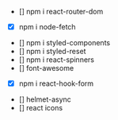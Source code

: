 - [] npm i react-router-dom
- [x] npm i node-fetch
- [] npm i styled-components
- [] npm i styled-reset
- [] npm i react-spinners
- [] font-awesome
- [x] npm i react-hook-form
- [] helmet-async
- [] react icons
